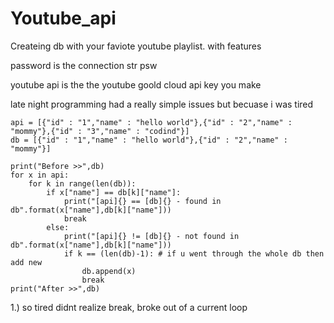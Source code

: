 # Youtube_api
Createing db with your faviote youtube playlist. with features


password is the connection str psw

youtube api is the the youtube goold cloud api key you make

late night programming had a really simple issues but becuase i was tired

```
api = [{"id" : "1","name" : "hello world"},{"id" : "2","name" : "mommy"},{"id" : "3","name" : "codind"}]  
db = [{"id" : "1","name" : "hello world"},{"id" : "2","name" : "mommy"}]

print("Before >>",db)
for x in api:
    for k in range(len(db)):
        if x["name"] == db[k]["name"]:
            print("[api]{} == [db]{} - found in db".format(x["name"],db[k]["name"]))
            break
        else:
            print("[api]{} != [db]{} - not found in db".format(x["name"],db[k]["name"]))
            if k == (len(db)-1): # if u went through the whole db then add new 
                db.append(x)
                break
print("After >>",db)
```   

1.) so tired didnt realize break, broke out of a current loop
